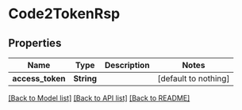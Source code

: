 # Code2TokenRsp


## Properties
Name | Type | Description | Notes
------------ | ------------- | ------------- | -------------
**access_token** | **String** |  | [default to nothing]


[[Back to Model list]](../README.md#models) [[Back to API list]](../README.md#api-endpoints) [[Back to README]](../README.md)


